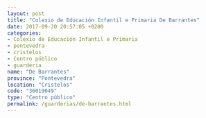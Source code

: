 ```yaml
---
layout: post
title: "Colexio de Educación Infantil e Primaria De Barrantes"
date: 2017-09-20 20:57:05 +0200
categories:
- Colexio de Educación Infantil e Primaria
- pontevedra
- cristelos
- Centro público
- guarderia
name: "De Barrantes"
province: "Pontevedra"
location: "Cristelos"
code: "36019049"
type: "Centro público"
permalink: /guarderias/de-barrantes.html
---
```

